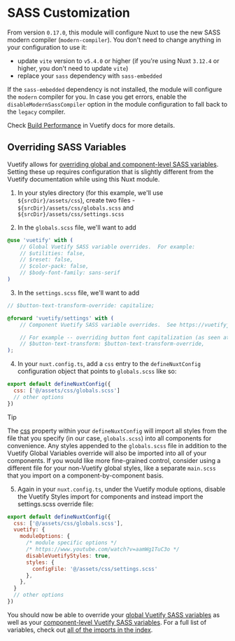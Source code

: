 # SASS Customization

From version `0.17.0`, this module will configure Nuxt to use the new SASS modern compiler (`modern-compiler`). You don't need to change anything in your configuration to use it:
- update `vite` version to `v5.4.0` or higher (if you're using Nuxt `3.12.4` or higher, you don't need to update `vite`)
- replace your `sass` dependency with `sass-embedded`

If the `sass-embedded` dependency is not installed, the module will configure the `modern` compiler for you. In case you get errors, enable the `disableModernSassCompiler` option in the module configuration to fall back to the `legacy` compiler.

Check [Build Performance](https://vuetifyjs.com/en/features/sass-variables/#build-performance) in Vuetify docs for more details.

## Overriding SASS Variables

Vuetify allows for [overriding global and component-level SASS variables](https://vuetifyjs.com/en/features/sass-variables/).  Setting these up requires configuration that is slightly different from the Vuetify
documentation while using this Nuxt module.

1)  In your styles directory (for this example, we'll use `${srcDir}/assets/css`), create two files - `${srcDir}/assets/css/globals.scss` and `${srcDir}/assets/css/settings.scss`

2)  In the `globals.scss` file, we'll want to add
```scss
@use 'vuetify' with (
    // Global Vuetify SASS variable overrides.  For example:
    // $utilities: false,
    // $reset: false,
    // $color-pack: false,
    // $body-font-family: sans-serif
)
```

3)  In the `settings.scss` file, we'll want to add
```scss
// $button-text-transform-override: capitalize;

@forward 'vuetify/settings' with (
    // Component Vuetify SASS variable overrides.  See https://vuetifyjs.com/en/features/sass-variables/#variable-api

    // For example -- overriding button font capitalization (as seen at the bottom of the v-btn guide here https://vuetifyjs.com/en/api/v-btn/):
    // $button-text-transform: $button-text-transform-override,
);
```

4)  In your `nuxt.config.ts`, add a `css` entry to the `defineNuxtConfig` configuration object that points to `globals.scss` like so:
```javascript
export default defineNuxtConfig({
  css: ['@/assets/css/globals.scss']
  // other options
})
```

> [!TIP]
> The [css](https://nuxt.com/docs/getting-started/styling#the-css-property) property within your `defineNuxtConfig` will import all styles from the file that you specify (in our case, `globals.scss`) into all components for convenience. Any styles appended to the `globals.scss` file in addition to the Vuetify Global Variables override will also be imported into all of your components. If you would like more fine-grained control, consider using a different file for your non-Vuetify global styles, like a separate `main.scss` that you import on a component-by-component basis.

5)  Again in your `nuxt.config.ts`, under the Vuetify module options, disable the Vuetify Styles import for components and instead import the settings.scss override file:
```javascript
export default defineNuxtConfig({
  css: ['@/assets/css/globals.scss'],
  vuetify: {
    moduleOptions: {
      /* module specific options */
      /* https://www.youtube.com/watch?v=aamWg1TuC3o */
      disableVuetifyStyles: true,
      styles: {
        configFile: '@/assets/css/settings.scss'
      },
    },
  }
  // other options
})
```

You should now be able to override your [global Vuetify SASS variables](https://github.com/vuetifyjs/vuetify/blob/master/packages/vuetify/src/styles/settings/_variables.scss) as well as your [component-level Vuetify SASS variables](https://vuetifyjs.com/en/features/sass-variables/#variable-api).  For a full list of variables, check out [all of the imports in the index](https://github.com/vuetifyjs/vuetify/blob/master/packages/vuetify/src/styles/settings/_index.sass).

